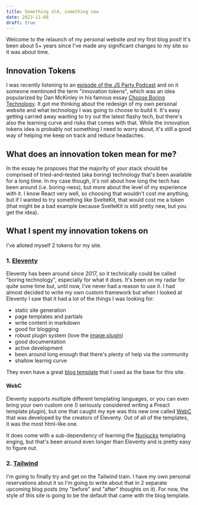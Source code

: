 ```yaml
---
title: Something old, something new
date: 2023-11-08
draft: true
---
```


Welcome to the relaunch of my personal website _and_ my first blog post! It's been about 5+ years since I've made any significant changes to my site so it was about time.

## Innovation Tokens

I was recently listening to an [episode of the JS Party Podcast](https://changelog.com/jsparty/298) and on it someone mentinoed the term "innovation tokens", which was an idea popularized by Dan McKinley in his famous essay [Choose Boring Technology](https://mcfunley.com/choose-boring-technology). It got me thinking about the redesign of my own personal website and what technology I was going to choose to build it. It's easy getting carried away wanting to try out the latest flashy tech, but there's also the learning curve and risks that comes with that. While the innovation tokens idea is probably not something I need to worry about, it's still a good way of helping me keep on track and reduce headaches.

## What does an innovation token mean for me?

In the essay he proposes that the majority of your stack should be comprised of tried-and-tested (aka boring) technology that's been available for a long time. In my case though, it's not about how long the tech has been around (i.e. boring-ness), but more about the level of my experience with it. I know React very well, so choosing that wouldn't cost me anything, but if I wanted to try something like SvelteKit, that would cost me a token (that might be a bad example because SvelteKit is still pretty new, but you get the idea).

## What I spent my innovation tokens on

I've alloted myself 2 tokens for my site.

### 1. [Eleventy](https://www.11ty.dev/) 

Eleventy has been around since 2017, so it technically could be called "boring technology", especially for what it does. It's been on my radar for quite some time but, until now, I've never had a reason to use it. I had almost decided to write my own custom framework but when I looked at Eleventy I saw that it had a lot of the things I was looking for:

- static site generation
- page templates and partials
- write content in markdown
- good for blogging
- robust plugin system (love the [image plugin](https://www.11ty.dev/docs/plugins/image/))
- good documentation
- active development
- been around long enough that there's plenty of help via the community
- shallow learnig curve

They even have a great [blog template](https://github.com/11ty/eleventy-base-blog) that I used as the base for this site.

#### WebC

Eleventy supports multiple different templating languages, or you can even bring your own custom one (I seriously considered writing a Preact template plugin), but one that caught my eye was this new one called [WebC](https://www.11ty.dev/docs/languages/webc/) that was developed by the creators of Eleventy. Out of all of the templates, it was the most html-like one. 

It does come with a sub-dependency of learning the [Nunjucks](https://mozilla.github.io/nunjucks/) templating enging, but that's been around even longer than Eleventy and is pretty easy to figure out.

### 2. [Tailwind](https://tailwindcss.com/)

I'm going to finally try and get on the Tailwind train. I have my own personal reservations about it so I'm going to write about that in 2 separate upcoming blog posts (my "before" and "after" thoughts on it). For now, the style of this site is going to be the default that came with the blog template.
